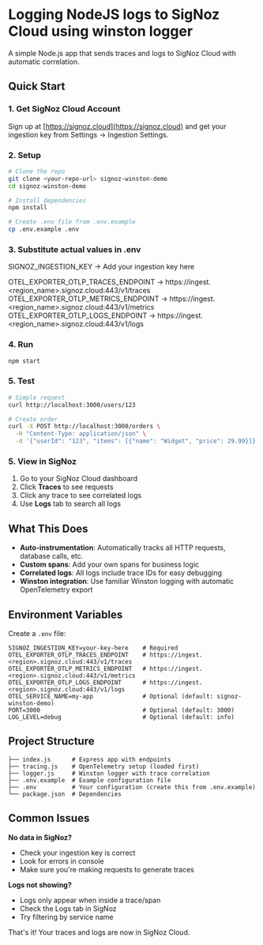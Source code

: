 # Logging NodeJS logs to SigNoz Cloud using winston logger
A simple Node.js app that sends traces and logs to SigNoz Cloud with automatic correlation.

## Quick Start

### 1. Get SigNoz Cloud Account
Sign up at [https://signoz.cloud](https://signoz.cloud) and get your ingestion key from Settings → Ingestion Settings.

### 2. Setup
```bash
# Clone the repo
git clone <your-repo-url> signoz-winston-demo
cd signoz-winston-demo

# Install dependencies
npm install

# Create .env file from .env.example
cp .env.example .env
```

### 3. Substitute actual values in .env
SIGNOZ_INGESTION_KEY -> Add your ingestion key here

OTEL_EXPORTER_OTLP_TRACES_ENDPOINT -> https://ingest.<region_name>.signoz.cloud:443/v1/traces
OTEL_EXPORTER_OTLP_METRICS_ENDPOINT -> https://ingest.<region_name>.signoz.cloud:443/v1/metrics
OTEL_EXPORTER_OTLP_LOGS_ENDPOINT -> https://ingest.<region_name>.signoz.cloud:443/v1/logs

### 4. Run
```bash
npm start
```

### 5. Test
```bash
# Simple request
curl http://localhost:3000/users/123

# Create order
curl -X POST http://localhost:3000/orders \
  -H "Content-Type: application/json" \
  -d '{"userId": "123", "items": [{"name": "Widget", "price": 29.99}]}'
```

### 5. View in SigNoz
1. Go to your SigNoz Cloud dashboard
2. Click **Traces** to see requests
3. Click any trace to see correlated logs
4. Use **Logs** tab to search all logs

## What This Does

- **Auto-instrumentation**: Automatically tracks all HTTP requests, database calls, etc.
- **Custom spans**: Add your own spans for business logic
- **Correlated logs**: All logs include trace IDs for easy debugging
- **Winston integration**: Use familiar Winston logging with automatic OpenTelemetry export

## Environment Variables

Create a `.env` file:
```
SIGNOZ_INGESTION_KEY=your-key-here    # Required
OTEL_EXPORTER_OTLP_TRACES_ENDPOINT    # https://ingest.<region>.signoz.cloud:443/v1/traces
OTEL_EXPORTER_OTLP_METRICS_ENDPOINT   # https://ingest.<region>.signoz.cloud:443/v1/metrics
OTEL_EXPORTER_OTLP_LOGS_ENDPOINT      # https://ingest.<region>.signoz.cloud:443/v1/logs
OTEL_SERVICE_NAME=my-app              # Optional (default: signoz-winston-demo)
PORT=3000                             # Optional (default: 3000)
LOG_LEVEL=debug                       # Optional (default: info)
```

## Project Structure
```
├── index.js      # Express app with endpoints
├── tracing.js    # OpenTelemetry setup (loaded first)
├── logger.js     # Winston logger with trace correlation
├── .env.example  # Example configuration file
├── .env          # Your configuration (create this from .env.example)
└── package.json  # Dependencies
```

## Common Issues

**No data in SigNoz?**
- Check your ingestion key is correct
- Look for errors in console
- Make sure you're making requests to generate traces

**Logs not showing?**
- Logs only appear when inside a trace/span
- Check the Logs tab in SigNoz
- Try filtering by service name

That's it! Your traces and logs are now in SigNoz Cloud.
